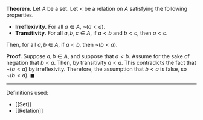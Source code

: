 **Theorem.** Let $A$ be a set. Let $<$ be a relation on $A$ satisfying the following properties.
- **Irreflexivity.** For all $a\in A$, $\neg(a<a)$.
- **Transitivity.** For all $a,b,c\in A$, if $a<b$ and $b<c$, then $a<c$.

Then, for all $a,b\in A$, if $a<b$, then $\neg(b<a)$.

**Proof.** Suppose $a,b\in A$, and suppose that $a<b$. Assume for the sake of negation that $b<a$. Then, by transitivity $a<a$. This contradicts the fact that $\neg(a<a)$ by irreflexivity. Therefore, the assumption that $b<a$ is false, so $\neg(b<a)$. $\blacksquare$
***
Definitions used:
- [[Set]]
- [[Relation]]